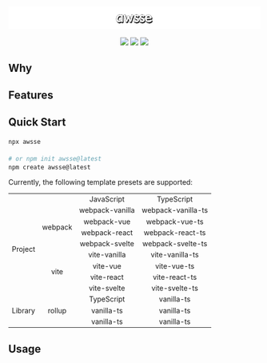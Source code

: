 ![](./logo.png)

<p align="center">
  <img src="https://img.shields.io/github/license/thecodingmachine/react-native-boilerplate" />
  <img src="https://img.shields.io/github/release-date/yaxingson/awsse" />
  <img src="https://img.shields.io/github/languages/top/yaxingson/awsse" />
</p>

## Why

## Features

## Quick Start

```sh
npx awsse

# or npm init awsse@latest
npm create awsse@latest

```

Currently, the following template presets are supported:

<table>
  <tbody align="center">
    <tr>
      <td></td>
      <td></td>
      <td>JavaScript</td>
      <td>TypeScript</td>
    </tr>
    <tr>
      <td rowspan="8">Project</td>
      <td rowspan="4">webpack</td>
      <td>webpack-vanilla</td>
      <td>webpack-vanilla-ts</td>
    </tr>
    <tr>
      <td>webpack-vue</td>
      <td>webpack-vue-ts</td>
    </tr>
     <tr>
      <td>webpack-react</td>
      <td>webpack-react-ts</td>
    </tr>
     <tr>
      <td>webpack-svelte</td>
      <td>webpack-svelte-ts</td>
    </tr>
     <tr>
      <td rowspan="4">vite</td>
      <td>vite-vanilla</td>
      <td>vite-vanilla-ts</td>
    </tr>
     <tr>
      <td>vite-vue</td>
      <td>vite-vue-ts</td>
    </tr>
     <tr>
      <td>vite-react</td>
      <td>vite-react-ts</td>
    </tr>
     <tr>
      <td>vite-svelte</td>
      <td>vite-svelte-ts</td>
    </tr>
    <tr>
      <td rowspan="3">Library</td>
      <td rowspan="3">rollup</td>
      <td>TypeScript</td>
      <td>vanilla-ts</td>
    </tr>
    <tr>
      <td>vanilla-ts</td>
      <td>vanilla-ts</td>
    </tr>
    <tr>
      <td>vanilla-ts</td>
      <td>vanilla-ts</td>
    </tr>
  </tbody>
</table>

## Usage
